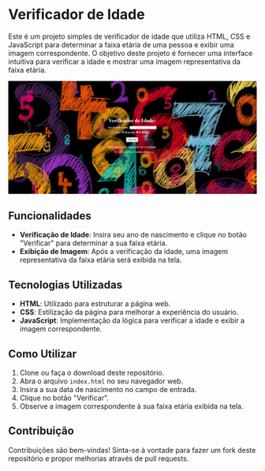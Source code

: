 # Verificador de Idade

Este é um projeto simples de verificador de idade que utiliza HTML, CSS e JavaScript para determinar a faixa etária de uma pessoa e exibir uma imagem correspondente. O objetivo deste projeto é fornecer uma interface intuitiva para verificar a idade e mostrar uma imagem representativa da faixa etária.

<img src="./assets/verificador.png" alt="">

## Funcionalidades

- **Verificação de Idade**: Insira seu ano de nascimento e clique no botão "Verificar" para determinar a sua faixa etária.
- **Exibição de Imagem**: Após a verificação da idade, uma imagem representativa da faixa etária será exibida na tela.

## Tecnologias Utilizadas

- **HTML**: Utilizado para estruturar a página web.
- **CSS**: Estilização da página para melhorar a experiência do usuário.
- **JavaScript**: Implementação da lógica para verificar a idade e exibir a imagem correspondente.

## Como Utilizar

1. Clone ou faça o download deste repositório.
2. Abra o arquivo `index.html` no seu navegador web.
3. Insira a sua data de nascimento no campo de entrada.
4. Clique no botão "Verificar".
5. Observe a imagem correspondente à sua faixa etária exibida na tela.

## Contribuição

Contribuições são bem-vindas! Sinta-se à vontade para fazer um fork deste repositório e propor melhorias através de pull requests.

